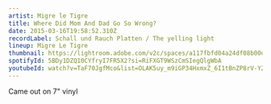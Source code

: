 ```yaml
---
artist: Migre le Tigre
title: Where Did Mom And Dad Go So Wrong?
date: 2015-03-16T19:58:52.310Z
recordLabel: Schall und Rauch Platten / The yelling light
lineup: Migre Le Tigre
thumbnail: https://lightroom.adobe.com/v2c/spaces/a117fbfd04a24df08b00dc7343422215/assets/4c2088a714cce0752c0cef4b422c77f2/revisions/bbfba8106c494cb9a262b82e37a2c43b/renditions/79976a20dc432be6f8510f0c713bd609
spotifyId: 5BDy1DZQ10CYfryI7FR5X2?si=RiFXGT9WSzCmSIegQlgWbA
youtubeId: watch?v=TaF70JgfMco&list=OLAK5uy_m9iGP34HxmxZ_6I1tBnZP8rV-Y2-_48Wg
---
```

Came out on 7" vinyl